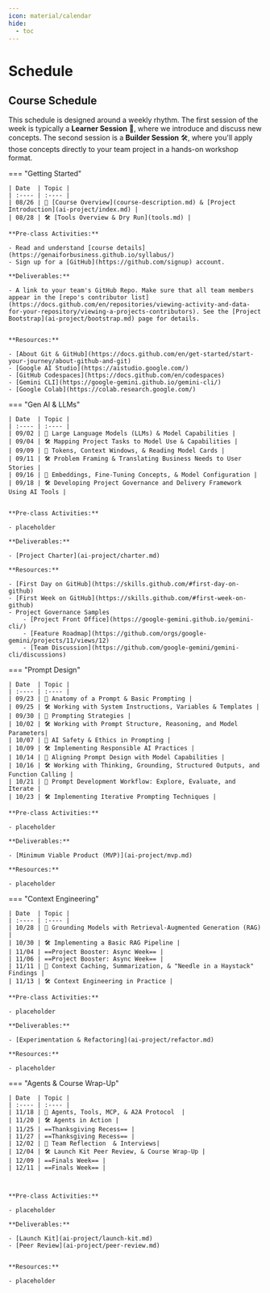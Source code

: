 ```yaml
---
icon: material/calendar
hide:
  - toc
---
```


# Schedule


## Course Schedule

This schedule is designed around a weekly rhythm. The first session of the week is typically a **Learner Session** 🧠, where we introduce and discuss new concepts. The second session is a **Builder Session** 🛠️, where you'll apply those concepts directly to your team project in a hands-on workshop format.


=== "Getting Started"

    | Date  | Topic |
    | :---- | :---- |
    | 08/26 | 🧠 [Course Overview](course-description.md) & [Project Introduction](ai-project/index.md) |
    | 08/28 | 🛠️ [Tools Overview & Dry Run](tools.md) |

    **Pre-class Activities:**

    - Read and understand [course details](https://genaiforbusiness.github.io/syllabus/)
    - Sign up for a [GitHub](https://github.com/signup) account.

    **Deliverables:**  

    - A link to your team's GitHub Repo. Make sure that all team members appear in the [repo's contributor list](https://docs.github.com/en/repositories/viewing-activity-and-data-for-your-repository/viewing-a-projects-contributors). See the [Project Bootstrap](ai-project/bootstrap.md) page for details.


    **Resources:**

    - [About Git & GitHub](https://docs.github.com/en/get-started/start-your-journey/about-github-and-git) 
    - [Google AI Studio](https://aistudio.google.com/)
    - [GitHub Codespaces](https://docs.github.com/en/codespaces)
    - [Gemini CLI](https://google-gemini.github.io/gemini-cli/)
    - [Google Colab](https://colab.research.google.com/)

=== "Gen AI & LLMs"

    | Date  | Topic |
    | :---- | :---- |
    | 09/02 | 🧠 Large Language Models (LLMs) & Model Capabilities |
    | 09/04 | 🛠️ Mapping Project Tasks to Model Use & Capabilities |
    | 09/09 | 🧠 Tokens, Context Windows, & Reading Model Cards |
    | 09/11 | 🛠️ Problem Framing & Translating Business Needs to User Stories |
    | 09/16 | 🧠 Embeddings, Fine-Tuning Concepts, & Model Configuration |
    | 09/18 | 🛠️ Developing Project Governance and Delivery Framework Using AI Tools |


    **Pre-class Activities:**

    - placeholder
    
    **Deliverables:**  

    - [Project Charter](ai-project/charter.md)

    **Resources:**

    - [First Day on GitHub](https://skills.github.com/#first-day-on-github)
    - [First Week on GitHub](https://skills.github.com/#first-week-on-github)
    - Project Governance Samples
        - [Project Front Office](https://google-gemini.github.io/gemini-cli/)
        - [Feature Roadmap](https://github.com/orgs/google-gemini/projects/11/views/12)
        - [Team Discussion](https://github.com/google-gemini/gemini-cli/discussions)

=== "Prompt Design"

    | Date  | Topic |
    | :---- | :---- |
    | 09/23 | 🧠 Anatomy of a Prompt & Basic Prompting |
    | 09/25 | 🛠️ Working with System Instructions, Variables & Templates |
    | 09/30 | 🧠 Prompting Strategies |
    | 10/02 | 🛠️ Working with Prompt Structure, Reasoning, and Model Parameters|
    | 10/07 | 🧠 AI Safety & Ethics in Prompting |
    | 10/09 | 🛠️ Implementing Responsible AI Practices |
    | 10/14 | 🧠 Aligning Prompt Design with Model Capabilities |
    | 10/16 | 🛠️ Working with Thinking, Grounding, Structured Outputs, and Function Calling |
    | 10/21 | 🧠 Prompt Development Workflow: Explore, Evaluate, and Iterate |
    | 10/23 | 🛠️ Implementing Iterative Prompting Techniques |
   
    **Pre-class Activities:**

    - placeholder
    
    **Deliverables:**  

    - [Minimum Viable Product (MVP)](ai-project/mvp.md)

    **Resources:**

    - placeholder

=== "Context Engineering"

    | Date  | Topic |
    | :---- | :---- |
    | 10/28 | 🧠 Grounding Models with Retrieval-Augmented Generation (RAG) |
    | 10/30 | 🛠️ Implementing a Basic RAG Pipeline |
    | 11/04 | ==Project Booster: Async Week== |
    | 11/06 | ==Project Booster: Async Week== |
    | 11/11 | 🧠 Context Caching, Summarization, & "Needle in a Haystack" Findings |
    | 11/13 | 🛠️ Context Engineering in Practice |

    **Pre-class Activities:**

    - placeholder
    
    **Deliverables:**  

    - [Experimentation & Refactoring](ai-project/refactor.md)

    **Resources:**

    - placeholder

=== "Agents & Course Wrap-Up"

    | Date  | Topic |
    | :---- | :---- |
    | 11/18 | 🧠 Agents, Tools, MCP, & A2A Protocol  |
    | 11/20 | 🛠️ Agents in Action |
    | 11/25 | ==Thanksgiving Recess== |
    | 11/27 | ==Thanksgiving Recess== |
    | 12/02 | 🧠 Team Reflection  & Interviews|
    | 12/04 | 🛠️ Launch Kit Peer Review, & Course Wrap-Up | 
    | 12/09 | ==Finals Week== |
    | 12/11 | ==Finals Week== |



    **Pre-class Activities:**

    - placeholder
    
    **Deliverables:**  

    - [Launch Kit](ai-project/launch-kit.md)
    - [Peer Review](ai-project/peer-review.md)


    **Resources:**

    - placeholder


